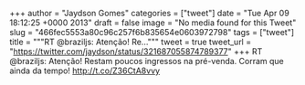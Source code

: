 
+++
author = "Jaydson Gomes"
categories = ["tweet"]
date = "Tue Apr 09 18:12:25 +0000 2013"
draft = false
image = "No media found for this Tweet"
slug = "466fec5553a80c96c257f6b835654e0603972798"
tags = ["tweet"]
title = """RT @braziljs: Atenção! Re..."""
tweet = true
tweet_url = "https://twitter.com/jaydson/status/321687055874789377"
+++
RT @braziljs: Atenção! Restam poucos ingressos na pré-venda. Corram que ainda da tempo! http://t.co/Z36CtA8vvy
